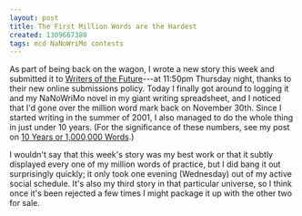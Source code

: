```yaml
---
layout: post
title: The First Million Words are the Hardest
created: 1309667380
tags: mcd NaNoWriMo contests
---
```

As part of being back on the wagon, I wrote a new story this week and submitted it to [Writers of the Future](http://www.writersofthefuture.com/)---at 11:50pm Thursday night, thanks to their new online submissions policy.  Today I finally got around to logging it and my NaNoWriMo novel in my giant writing spreadsheet, and I noticed that I'd gone over the million word mark back on November 30th.  Since I started writing in the summer of 2001, I also managed to do the whole thing in just under 10 years.  (For the significance of these numbers, see my post on [10 Years or 1,000,000 Words](/node/259).)

I wouldn't say that this week's story was my best work or that it subtly displayed every one of my million words of practice, but I did bang it out surprisingly quickly; it only took one evening (Wednesday) out of my active social schedule.  It's also my third story in that particular universe, so I think once it's been rejected a few times I might package it up with the other two for sale.
